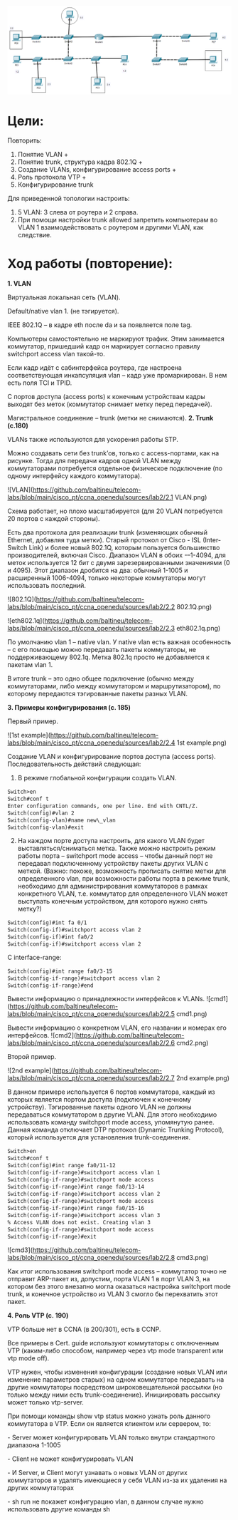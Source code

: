 ![Топология](https://github.com/baltineu/telecom-labs/blob/main/cisco_pt/ccna_openedu/sources/topology2.PNG)

# Цели:
Повторить:

1) Понятие VLAN +
1) Понятие trunk, структура кадра 802.1Q +
1) Создание VLANs, конфигурирование access ports +
1) Роль протокола VTP +
1) Конфигурирование trunk

Для приведенной топологии настроить:

1) 5 VLAN: 3 слева от роутера и 2 справа. 
1) При помощи настройки trunk allowed запретить компьютерам во VLAN 1 взаимодействовать с роутером и другими VLAN, как следствие.
# Ход работы (повторение):
**1. VLAN**

Виртуальная локальная сеть (VLAN). 

Default/native vlan 1. (не тэгируется).

IEEE 802.1Q – в кадре eth после da и sa появляется поле tag.

Компьютеры самостоятельно не маркируют трафик. Этим занимается коммутатор, пришедший кадр он маркирует согласно правилу switchport access vlan такой-то.

Если кадр идёт с сабинтерфейса роутера, где настроена соответствующая инкапсуляция vlan – кадр уже промаркирован. В нем есть поля TCI и TPID.

С портов доступа (access ports) к конечным устройствам кадры выходят без меток (коммутатор снимает метку перед передачей).

Магистральное соединение – trunk (метки не снимаются). 
**2. Trunk (с.180)**

VLANs также используются для ускорения работы STP.

Можно создавать сети без trunk’ов, только с access-портами, как на рисунке. Тогда для передачи кадров одной VLAN между коммутаторами потребуется отдельное физическое подключение (по одному интерфейсу каждого коммутатора).

![VLAN](https://github.com/baltineu/telecom-labs/blob/main/cisco_pt/ccna_openedu/sources/lab2/2.1 VLAN.png)

Схема работает, но плохо масштабируется (для 20 VLAN потребуется 20 портов с каждой стороны). 

Есть два протокола для реализации trunk (изменяющих обычный Ethernet, добавляя туда метки). Старый протокол от Cisco - ISL (Inter-Switch Link) и более новый 802.1Q, которым пользуется большинство производителей, включая Cisco. Диапазон VLAN в обоих -–1-4094, для меток используется 12 бит с двумя зарезервированными значениями (0 и 4095). Этот диапазон дробится на два: обычный 1-1005 и расширенный 1006-4094, только некоторые коммутаторы могут использовать последний. 

![802.1Q](https://github.com/baltineu/telecom-labs/blob/main/cisco_pt/ccna_openedu/sources/lab2/2.2 802.1Q.png)

![eth802.1q](https://github.com/baltineu/telecom-labs/blob/main/cisco_pt/ccna_openedu/sources/lab2/2.3 eth802.1q.png)

По умолчанию vlan 1 – native vlan. У native vlan есть важная особенность – с его помощью можно передавать пакеты коммутаторы, не поддерживающему 802.1q. Метка 802.1q просто не добавляется к пакетам vlan 1.

В итоге trunk – это одно общее подключение (обычно между коммутаторами, либо между коммутатором и маршрутизатором), по которому передаются тэгированные пакеты разных VLAN.  

**3. Примеры конфигурирования (с. 185)**

Первый пример.

![1st example](https://github.com/baltineu/telecom-labs/blob/main/cisco_pt/ccna_openedu/sources/lab2/2.4 1st example.png)

Создание VLAN и конфигурирование портов доступа (access ports).
Последовательность действий следующая:

1) В режиме глобальной конфигурации создать VLAN.

```
Switch>en
Switch#conf t
Enter configuration commands, one per line. End with CNTL/Z.
Switch(config)#vlan 2
Switch(config-vlan)#name new\_vlan
Switch(config-vlan)#exit
```

2) На каждом порте доступа настроить, для какого VLAN будет выставляться/сниматься метка. Также можно настроить режим работы порта – switchport mode access – чтобы данный порт не передавал подключенному устройству пакеты других VLAN с меткой. (Важно: похоже, возможность прописать снятие метки для определенного vlan, при возможности работы порта в режиме trunk, необходимо для администрирования коммутаторов в рамках конкретного VLAN, т.е. коммутатор для определенного VLAN может выступать конечным устройством, для которого нужно снять метку?)

```
Switch(config)#int fa 0/1
Switch(config-if)#switchport access vlan 2
Switch(config-if)#int fa0/2
Switch(config-if)#switchport access vlan 2
```

С interface-range:

```
Switch(config)#int range fa0/3-15
Switch(config-if-range)#switchport access vlan 2
Switch(config-if-range)#end
```

Вывести информацию о принадлежности интерфейсов к VLANs.
![cmd1](https://github.com/baltineu/telecom-labs/blob/main/cisco_pt/ccna_openedu/sources/lab2/2.5 cmd1.png)

Вывести информацию о конкретном VLAN, его названии и номерах его интерфейсов.
![cmd2](https://github.com/baltineu/telecom-labs/blob/main/cisco_pt/ccna_openedu/sources/lab2/2.6 cmd2.png)

Второй пример.

![2nd example](https://github.com/baltineu/telecom-labs/blob/main/cisco_pt/ccna_openedu/sources/lab2/2.7 2nd example.png)

В данном примере используется 6 портов коммутатора, каждый из которых является портом доступа (подключен к конечному устройству). Тэгированные пакеты одного VLAN не должны передаваться коммутатором в другие VLAN. Для этого необходимо использовать команду switchport mode access, упомянутую ранее. Данная команда отключает DTP протокол (Dynamic Trunking Protocol), который используется для установления trunk-соединения.

```
Switch>en
Switch#conf t
Switch(config)#int range fa0/11-12
Switch(config-if-range)#switchport access vlan 1
Switch(config-if-range)#switchport mode access
Switch(config-if-range)#int range fa0/13-14
Switch(config-if-range)#switchport access vlan 2
Switch(config-if-range)#switchport mode access
Switch(config-if-range)#int range fa0/15-16
Switch(config-if-range)#switchport access vlan 3
% Access VLAN does not exist. Creating vlan 3
Switch(config-if-range)#switchport mode access
Switch(config-if-range)#exit
```

![cmd3](https://github.com/baltineu/telecom-labs/blob/main/cisco_pt/ccna_openedu/sources/lab2/2.8 cmd3.png)

Как итог использования switchport mode access – коммутатор точно не отправит ARP-пакет из, допустим, порта VLAN 1 в порт VLAN 3, на котором без этого внезапно могла оказаться настройка switchport mode trunk, и конечное устройство из VLAN 3 смогло бы перехватить этот пакет.

**4. Роль VTP (с. 190)**

VTP больше нет в CCNA (в 200/301), есть в CCNP.

Все примеры в Cert. guide используют коммутаторы с отключенным VTP (каким-либо способом, например через vtp mode transparent или vtp mode off). 

VTP нужен, чтобы изменения конфигурации (создание новых VLAN или изменение параметров старых) на одном коммутаторе передавать на другие коммутаторы посредством широковещательной рассылки (но только между ними есть trunk-соединение). Инициировать рассылку может только vtp-server.

При помощи команды show vtp status можно узнать роль данного коммутатора в VTP. Если он является клиентом или сервером, то:

\- Server может конфигурировать VLAN только внутри стандартного диапазона 1-1005

\- Client не может конфигурировать VLAN

\- И Server, и Client могут узнавать о новых VLAN от других коммутаторов и удалять имеющиеся у себя VLAN из-за их удаления на других коммутаторах

\- sh run не покажет конфигурацию vlan, в данном случае нужно использовать другие команды sh
